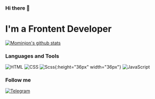 ### Hi there 👋

# I'm a Frontent Developer
[![Mominjon's github stats ](https://github-readme-stats.vercel.app/api?username=Mominjon&show_icons=true&theme=dark)](https://github.com/Mominjon)


### Languages and Tools

![HTML](https://img.shields.io/badge/HTML-090909?style=for-the-badge&logo=HTML5&logoColor=E34F26) ![CSS](https://img.shields.io/badge/CSS-090909?style=for-the-badge&logo=CSS3&logoColor=1572B6) ![Scss](https://icons-for-free.com/iconfiles/png/512/sass-1324440226979201170.png){:height="36px" width="36px"} ![JavaScript](https://img.shields.io/badge/JavaScript-090909?style=for-the-badge&logo=JavaScript&logoColor=F7DF1E) 
### Follow me
 
[![Telegram](https://img.shields.io/badge/Telegram-090909?style=for-the-badge&logo=Telegram&logoColor=#1DA1F2)](https://t.me/Mominjondevloper)
